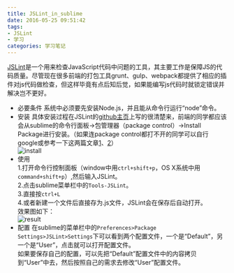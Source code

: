 ```yaml
---
title: JSLint_in_sublime
date: 2016-05-25 09:51:42
tags:
- JSLint
- 学习
categories: 学习笔记
---
```

[JSLint](http://jslint.com/help.html)是一个用来检查JavaScript代码中问题的工具，其主要工作是保障JS的代码质量。尽管现在很多前端的打包工具grunt、gulp、webpack都提供了相应的插件对js代码做检查，但这样毕竟有点后知后觉，如果能编写js代码时就锁定错误并解决岂不更好。  

- 必要条件
系统中必须要先安装Node.js，并且能从命令行运行“node”命令。
- 安装
具体安装过程在JSLint的[github主页](https://github.com/73rhodes/Sublime-JSLint)上写的很清楚来，前端的同学都应该会从sublime的命令行面板->包管理器（package control）->Install Package进行安装。（如果连package control都打不开的同学可以自行google或参考一下这两篇文章[1](http://www.cnblogs.com/xiaolu-web/p/4741527.html)、[2](http://www.imjeff.cn/blog/62/)）  
![install](/image/JSLint/1.png)  
- 使用  
	1.打开命令行控制面板（window中用`ctrl+shift+p`，OS X系统中用`command+shift+p`）,然后输入JSLint。  
	2.点击sublime菜单栏中的`Tools-JSLint`。  
	3.直接按`ctrl+L`  
	4.或者新建一个文件后直接存为.js文件，JSLint会在保存后自动打开。  
	效果图如下：  
	![result](/image/JSLint/2.png)  
- 配置
在sublime的菜单栏中的`Preferences>Package Settings>JSLint>Settings`下可以看到两个配置文件，一个是“Default”，另一个是“User”，点击就可以打开配置文件。  
如果要保存自己的配置，可以先把“Default”配置文件中的内容拷贝到“User”中去，然后按照自己的需求去修改“User”配置文件。